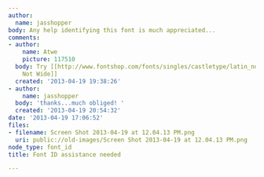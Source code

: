 ```yaml
---
author:
  name: jasshopper
body: Any help identifying this font is much appreciated...
comments:
- author:
    name: Atwe
    picture: 117510
  body: Try [[http://www.fontshop.com/fonts/singles/castletype/latin_not_wide_ot/|Latin
    Not Wide]]
  created: '2013-04-19 19:38:26'
- author:
    name: jasshopper
  body: 'thanks...much obliged! '
  created: '2013-04-19 20:54:32'
date: '2013-04-19 17:06:52'
files:
- filename: Screen Shot 2013-04-19 at 12.04.13 PM.png
  uri: public://old-images/Screen Shot 2013-04-19 at 12.04.13 PM.png
node_type: font_id
title: Font ID assistance needed

---
```

